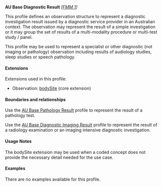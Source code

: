 **AU Base Diagnostic Result**  *[[FMM 1](guidance.html)]*

This profile defines an observation structure to represent a diagnostic investigation result issued by a diagnostic service provider in an Australian context. The observation may represent the result of a simple investigation or it may group the set of results of a multi-modality procedure or multi-test study / panel.

This profile may be used to represent a specialist or other diagnostic (not imaging or pathology) observation including results of audiology studies, sleep studies or speech pathology.

#### Extensions
Extensions used in this profile:
* Observation: [bodySite](https://www.hl7.org/fhir/r4/extension-bodysite.html) (core extension) 

#### Boundaries and relationships
Use the [AU Base Pathology Result](StructureDefinition-au-pathologyresult.html) profile to represent the result of a pathology test.

Use the [AU Base Diagnostic Imaging Result](StructureDefinition-au-imagingresult.html) profile to represent the result of a radiology examination or an imaging intensive diagnostic investigation.


#### Usage Notes
The bodySite extension may be used when a coded concept does not provide the necessary detail needed for the use case.


#### Examples

There are no examples available for this profile.